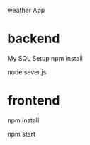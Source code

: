 w e a t h e r  App

# backend

My SQL Setup 
npm install

node sever.js


# frontend 

npm install

npm start
 
